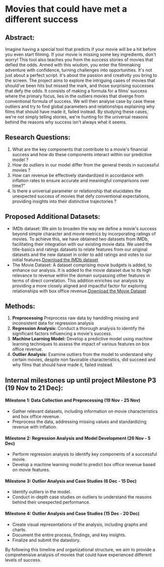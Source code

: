 # Movies that could have met a different success

## Abstract:
Imagine having a special tool that predicts if your movie will be a hit before you even start filming. If your movie is missing some key ingredients, don't worry! This tool also teaches you from the success stories of movies that defied the odds. Armed with this wisdom, you enter the filmmaking adventure with confidence, turning challenges into opportunities. It's not just about a perfect script. it's about the passion and creativity you bring to the screen. The project aims to explore the intriguing cases of movies  that should've been hits but missed the mark, and those surprising successes that defy the odds.  It consists of making a formula for a films’ success where the primary focus, lies in the outliers movies that diverge from conventional formula of success. We will then analyse case by case these outliers and try to find  global parameters and relationships explaining why films that should have made it, failed instead. By studying these cases, we're not simply telling stories, we're hunting for the universal reasons behind the reasons why success isn't always what it seems.

## Research Questions:

1. What are the key components that contribute to a movie's financial success  and how do these components interact within our predictive model ?
2. How do outliers in our model differ from the general trends in successful movies ?
3. How can revenue be effectively standardized in accordance with inflation rates to ensure accurate and meaningful comparisons over time?"
4. Is there a universal parameter or relationship that elucidates the unexpected success of movies that defy conventional expectations, providing insights into their distinctive trajectories ?

## Proposed Additional Datasets:
- IMDb dataset: We aim to broaden the way we define a movie's success beyond simple character and movie metrics by incorporating ratings of movies. To achieve this, we have obtained two datasets from IMDb, facilitating their integration with our existing movie data. We used the title-basics and ratings datasets to relate features from our original datasets and the new dataset in order to add ratings and votes to our initial features.[Download the IMDb dataset](https://developer.imdb.com/non-commercial-datasets/)
- The Movie Dataset: A dataset comprising movie budgets is added, to enhance our analysis. It is added to the movie dataset due to its high relevance to revenue within the domain  surpassing other features in terms of direct correlation. This addition enriches our analysis by providing a more closely aligned and impactful factor for exploring relationships with box office revenue.[Download the Movie Dataset](https://www.kaggle.com/datasets/rounakbanik/the-movies-dataset?resource=download&select=movies_metadata.csv)



## Methods:
1. **Preprocessing** Preprocess raw data by handdling missing and inconsistent data for regression analysis
2. **Regression Analysis:** Conduct a thorough analysis to identify the significant factors influencing a movie's success.
3. **Machine Learning Model:** Develop a predictive model using machine learning techniques to assess the impact of various features on box office revenue.
4. **Outlier Analysis:** Examine outliers from the model to understand why certain movies, despite non favorable characteristics, did succeed and why  films that should have made it, failed instead.

##  Internal milestones up until project Milestone P3 (19 Nov to 21 Dec):
#### Milestone 1: Data Collection and Preprocessing (19 Nov - 25 Nov)
- Gather relevant datasets, including information on movie characteristics and box office revenue.
- Preprocess the data, addressing missing values and standardizing revenue with inflation.

#### Milestone 2: Regression Analysis and Model Development (26 Nov - 5 Dec)
- Perform regression analysis to identify key components of a successful movie.
- Develop a machine learning model to predict box office revenue based on movie features.

#### Milestone 3: Outlier Analysis and Case Studies (6 Dec - 15 Dec)
- Identify outliers in the model.
- Conduct in-depth case studies on outliers to understand the reasons behind their unexpected performance.


#### Milestone 4: Outlier Analysis and Case Studies (15 Dec - 20 Dec)
- Create visual representations of the analysis, including graphs and charts.
- Document the entire process, findings, and key insights.
- Finalize and submit the datastory.


By following this timeline and organizational structure, we aim to provide a comprehensive analysis of movies that could have experienced different levels of success.
